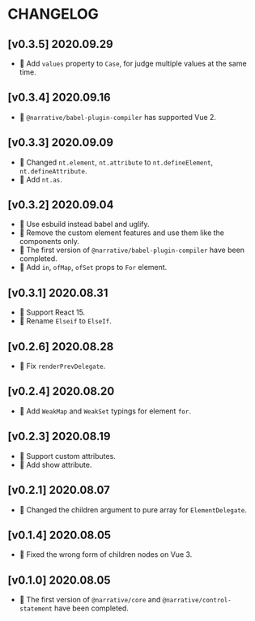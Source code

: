 # CHANGELOG

## [v0.3.5] 2020.09.29

- 🌟 Add `values` property to `Case`, for judge multiple values at the same time.

## [v0.3.4] 2020.09.16

- 🐞 `@narrative/babel-plugin-compiler` has supported Vue 2.

## [v0.3.3] 2020.09.09

- 🌟 Changed `nt.element`, `nt.attribute` to `nt.defineElement`, `nt.defineAttribute`.
- 🌟 Add `nt.as`.

## [v0.3.2] 2020.09.04

- 🌟 Use esbuild instead babel and uglify.
- 🌟 Remove the custom element features and use them like the components only.
- 🌟 The first version of `@narrative/babel-plugin-compiler` have been completed.
- 🌟 Add `in`, `ofMap`, `ofSet` props to `For` element.

## [v0.3.1] 2020.08.31

- 🌟 Support React 15.
- 🌟 Rename `Elseif` to `ElseIf`.

## [v0.2.6] 2020.08.28

- 🐞 Fix `renderPrevDelegate`.

## [v0.2.4] 2020.08.20

- 🐞 Add `WeakMap` and `WeakSet` typings for element `for`.

## [v0.2.3] 2020.08.19

- 🌟 Support custom attributes.
- 🌟 Add show attribute.

## [v0.2.1] 2020.08.07

- 🌟 Changed the children argument to pure array for `ElementDelegate`.

## [v0.1.4] 2020.08.05

- 🐞 Fixed the wrong form of children nodes on Vue 3.

## [v0.1.0] 2020.08.05

- 🌟 The first version of `@narrative/core` and `@narrative/control-statement` have been completed.
